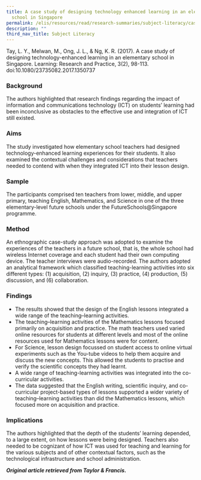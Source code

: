```yaml
---
title: A case study of designing technology enhanced learning in an elementary
  school in Singapore
permalink: /elis/resources/read/research-summaries/subject-literacy/case-study-of-technology-enhanced-learning/
description: ""
third_nav_title: Subject Literacy
---
```

Tay, L. Y., Melwan, M., Ong, J. L., & Ng, K. R. (2017). A case study of designing technology-enhanced learning in an elementary school in Singapore. Learning: Research and Practice, 3(2), 98-113. doi:10.1080/23735082.2017.1350737

### Background

The authors highlighted that research findings regarding the impact of information and communications technology (ICT) on students’ learning had been inconclusive as obstacles to the effective use and integration of ICT still existed.

### Aims

The study investigated how elementary school teachers had designed technology-enhanced learning experiences for their students. It also examined the contextual challenges and considerations that teachers needed to contend with when they integrated ICT into their lesson design.

### Sample

The participants comprised ten teachers from lower, middle, and upper primary, teaching English, Mathematics, and Science in one of the three elementary-level future schools under the FutureSchools@Singapore programme.

### Method

An ethnographic case-study approach was adopted to examine the experiences of the teachers in a future school, that is, the whole school had wireless Internet coverage and each student had their own computing device. The teacher interviews were audio-recorded. The authors adopted an analytical framework which classified teaching-learning activities into six different types: (1) acquisition, (2) inquiry, (3) practice, (4) production, (5) discussion, and (6) collaboration.

### Findings

*   The results showed that the design of the English lessons integrated a wide range of the teaching–learning activities.
*   The teaching–learning activities of the Mathematics lessons focused primarily on acquisition and practice. The math teachers used varied online resources for students at different levels and most of the online resources used for Mathematics lessons were for content.
*   For Science, lesson design focussed on student access to online virtual experiments such as the You-tube videos to help them acquire and discuss the new concepts. This allowed the students to practise and verify the scientific concepts they had learnt.
*   A wide range of teaching-learning activities was integrated into the co-curricular activities.
*   The data suggested that the English writing, scientific inquiry, and co-curricular project-based types of lessons supported a wider variety of teaching–learning activities than did the Mathematics lessons, which focused more on acquisition and practice.

### Implications

The authors highlighted that the depth of the students’ learning depended, to a large extent, on how lessons were being designed. Teachers also needed to be cognizant of how ICT was used for teaching and learning for the various subjects and of other contextual factors, such as the technological infrastructure and school administration.


_**Original article retrieved from Taylor & Francis.**_   

